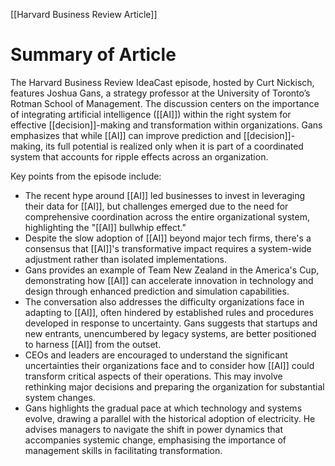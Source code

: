 [[Harvard Business Review Article]]
# Summary of Article
The Harvard Business Review IdeaCast episode, hosted by Curt Nickisch, features Joshua Gans, a strategy professor at the University of Toronto’s Rotman School of Management. The discussion centers on the importance of integrating artificial intelligence ([[AI]]) within the right system for effective [[decision]]-making and transformation within organizations. Gans emphasizes that while [[AI]] can improve prediction and [[decision]]-making, its full potential is realized only when it is part of a coordinated system that accounts for ripple effects across an organization.

Key points from the episode include:

- The recent hype around [[AI]] led businesses to invest in leveraging their data for [[AI]], but challenges emerged due to the need for comprehensive coordination across the entire organizational system, highlighting the "[[AI]] bullwhip effect."
- Despite the slow adoption of [[AI]] beyond major tech firms, there's a consensus that [[AI]]'s transformative impact requires a system-wide adjustment rather than isolated implementations.
- Gans provides an example of Team New Zealand in the America's Cup, demonstrating how [[AI]] can accelerate innovation in technology and design through enhanced prediction and simulation capabilities.
- The conversation also addresses the difficulty organizations face in adapting to [[AI]], often hindered by established rules and procedures developed in response to uncertainty. Gans suggests that startups and new entrants, unencumbered by legacy systems, are better positioned to harness [[AI]] from the outset.
- CEOs and leaders are encouraged to understand the significant uncertainties their organizations face and to consider how [[AI]] could transform critical aspects of their operations. This may involve rethinking major decisions and preparing the organization for substantial system changes.
- Gans highlights the gradual pace at which technology and systems evolve, drawing a parallel with the historical adoption of electricity. He advises managers to navigate the shift in power dynamics that accompanies systemic change, emphasising the importance of management skills in facilitating transformation.
